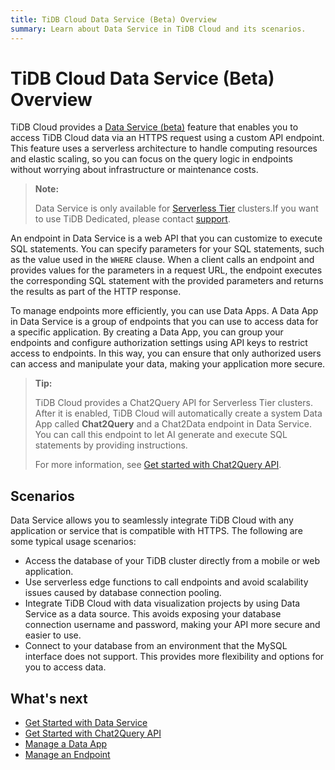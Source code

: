 ```yaml
---
title: TiDB Cloud Data Service (Beta) Overview
summary: Learn about Data Service in TiDB Cloud and its scenarios.
---
```


# TiDB Cloud Data Service (Beta) Overview

TiDB Cloud provides a [Data Service (beta)](https://tidbcloud.com/console/data-service) feature that enables you to access TiDB Cloud data via an HTTPS request using a custom API endpoint. This feature uses a serverless architecture to handle computing resources and elastic scaling, so you can focus on the query logic in endpoints without worrying about infrastructure or maintenance costs.

> **Note:**
>
> Data Service is only available for [Serverless Tier](/tidb-cloud/select-cluster-tier.md#serverless-tier-beta) clusters.If you want to use TiDB Dedicated, please contact [support](/tidb-cloud/tidb-cloud-support.md).

An endpoint in Data Service is a web API that you can customize to execute SQL statements. You can specify parameters for your SQL statements, such as the value used in the `WHERE` clause. When a client calls an endpoint and provides values for the parameters in a request URL, the endpoint executes the corresponding SQL statement with the provided parameters and returns the results as part of the HTTP response.

To manage endpoints more efficiently, you can use Data Apps. A Data App in Data Service is a group of endpoints that you can use to access data for a specific application. By creating a Data App, you can group your endpoints and configure authorization settings using API keys to restrict access to endpoints. In this way, you can ensure that only authorized users can access and manipulate your data, making your application more secure.

> **Tip:**
>
> TiDB Cloud provides a Chat2Query API for Serverless Tier clusters. After it is enabled, TiDB Cloud will automatically create a system Data App called **Chat2Query** and a Chat2Data endpoint in Data Service. You can call this endpoint to let AI generate and execute SQL statements by providing instructions.
>
> For more information, see [Get started with Chat2Query API](/tidb-cloud/use-chat2query-api.md).

## Scenarios

Data Service allows you to seamlessly integrate TiDB Cloud with any application or service that is compatible with HTTPS. The following are some typical usage scenarios:

- Access the database of your TiDB cluster directly from a mobile or web application.
- Use serverless edge functions to call endpoints and avoid scalability issues caused by database connection pooling.
- Integrate TiDB Cloud with data visualization projects by using Data Service as a data source. This avoids exposing your database connection username and password, making your API more secure and easier to use.
- Connect to your database from an environment that the MySQL interface does not support. This provides more flexibility and options for you to access data.

## What's next

- [Get Started with Data Service](/tidb-cloud/data-service-get-started.md)
- [Get Started with Chat2Query API](/tidb-cloud/use-chat2query-api.md)
- [Manage a Data App](/tidb-cloud/data-service-manage-data-app.md)
- [Manage an Endpoint](/tidb-cloud/data-service-manage-endpoint.md)

